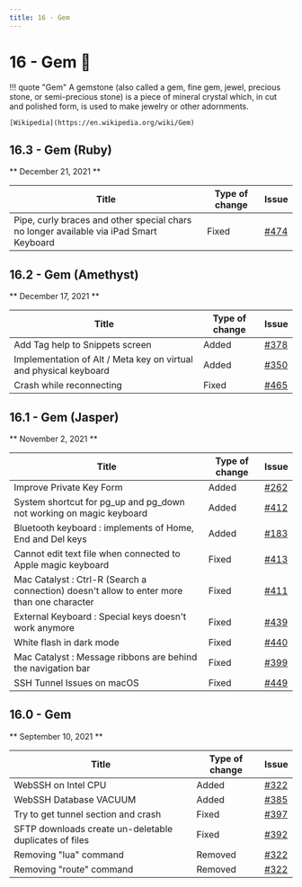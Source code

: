 ```yaml
---
title: 16 - Gem
---
```

# 16 - Gem :gem:
!!! quote "Gem"
    A gemstone (also called a gem, fine gem, jewel, precious stone, or semi-precious stone) is a piece of mineral crystal which, in cut and polished form, is used to make jewelry or other adornments.

    [Wikipedia](https://en.wikipedia.org/wiki/Gem)

## 16.3 - Gem (Ruby)
** December 21, 2021 **

| Title | Type of change | Issue |
| --- | --- | --- |
| Pipe, curly braces and other special chars no longer available via iPad Smart Keyboard | Fixed | [#474](https://github.com/isontheline/pro.webssh.net/issues/474) |


## 16.2 - Gem (Amethyst)
** December 17, 2021 **

| Title | Type of change | Issue |
| --- | --- | --- |
| Add Tag help to Snippets screen | Added | [#378](https://github.com/isontheline/pro.webssh.net/issues/378) |
| Implementation of Alt / Meta key on virtual and physical keyboard | Added | [#350](https://github.com/isontheline/pro.webssh.net/issues/350) |
| Crash while reconnecting | Fixed | [#465](https://github.com/isontheline/pro.webssh.net/issues/465) |

## 16.1 - Gem (Jasper)
** November 2, 2021 **

| Title | Type of change | Issue |
| --- | --- | --- |
| Improve Private Key Form | Added | [#262](https://github.com/isontheline/pro.webssh.net/issues/262) |
| System shortcut for pg_up and pg_down not working on magic keyboard | Added | [#412](https://github.com/isontheline/pro.webssh.net/issues/412) |
| Bluetooth keyboard : implements of Home, End and Del keys | Added | [#183](https://github.com/isontheline/pro.webssh.net/issues/183) |
| Cannot edit text file when connected to Apple magic keyboard | Fixed | [#413](https://github.com/isontheline/pro.webssh.net/issues/413) |
| Mac Catalyst : Ctrl-R (Search a connection) doesn't allow to enter more than one character | Fixed | [#411](https://github.com/isontheline/pro.webssh.net/issues/411) |
| External Keyboard : Special keys doesn't work anymore | Fixed | [#439](https://github.com/isontheline/pro.webssh.net/issues/439) |
| White flash in dark mode | Fixed | [#440](https://github.com/isontheline/pro.webssh.net/issues/440) |
| Mac Catalyst : Message ribbons are behind the navigation bar | Fixed | [#399](https://github.com/isontheline/pro.webssh.net/issues/399) |
| SSH Tunnel Issues on macOS | Fixed | [#449](https://github.com/isontheline/pro.webssh.net/issues/449) |


## 16.0 - Gem
** September 10, 2021 **

| Title | Type of change | Issue |
| --- | --- | --- |
| WebSSH on Intel CPU | Added | [#322](https://github.com/isontheline/pro.webssh.net/issues/322) |
| WebSSH Database VACUUM | Added | [#385](https://github.com/isontheline/pro.webssh.net/issues/385) |
| Try to get tunnel section and crash | Fixed | [#397](https://github.com/isontheline/pro.webssh.net/issues/397) |
| SFTP downloads create un-deletable duplicates of files | Fixed | [#392](https://github.com/isontheline/pro.webssh.net/issues/392) |
| Removing "lua" command | Removed | [#322](https://github.com/isontheline/pro.webssh.net/issues/322) |
| Removing "route" command | Removed | [#322](https://github.com/isontheline/pro.webssh.net/issues/322) |